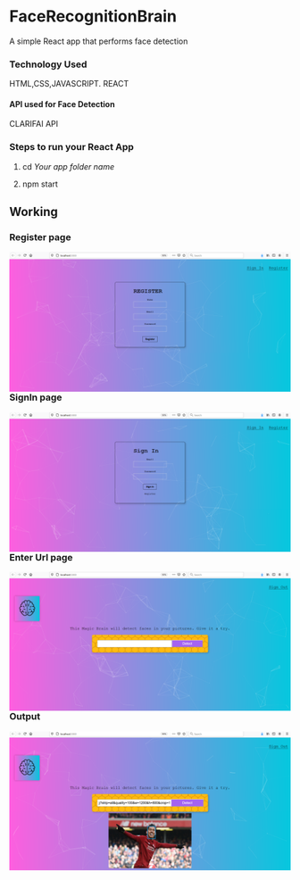 # FaceRecognitionBrain
A simple React app that performs face detection

### Technology Used
HTML,CSS,JAVASCRIPT.
REACT

#### API used for Face Detection
CLARIFAI API

### Steps to run your React App
1. cd *Your app folder name*

2. npm start
 
## Working

### Register page

<img src="https://github.com/samrath789/FaceRecognitionBrain/blob/master/W1.png"
     alt="Markdown Monster icon"
     style="float: left; margin-right: 10px;" 
     />

### SignIn page

<img src="https://github.com/samrath789/FaceRecognitionBrain/blob/master/w2.png"
     alt="Markdown Monster icon"
     style="float: left; margin-right: 10px;"/>

### Enter Url page

<img src="https://github.com/samrath789/FaceRecognitionBrain/blob/master/W3.png"
     alt="Markdown Monster icon"
     style="float: left; margin-right: 10px;"/>

### Output
<img src="https://github.com/samrath789/FaceRecognitionBrain/blob/master/W4.png"
     alt="Markdown Monster icon"
     style="float: left; margin-right: 10px;"/>
